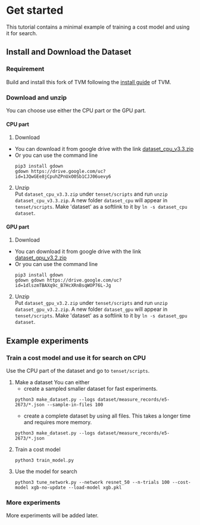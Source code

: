 # Get started 
This tutorial contains a minimal example of training a cost model and using it for search.

## Install and Download the Dataset
### Requirement
Build and install this fork of TVM following the [install guide](https://tvm.apache.org/docs/install/index.html) of TVM.

### Download and unzip
You can choose use either the CPU part or the GPU part.

#### CPU part
1. Download
  - You can download it from google drive with the link [dataset_cpu_v3.3.zip](https://drive.google.com/file/d/1JQwGEe8jCpuhZPnUxO0Sb1CJJ06uevy6/view?usp=sharing)
  - Or you can use the command line
    ```
    pip3 install gdown
    gdown https://drive.google.com/uc?id=1JQwGEe8jCpuhZPnUxO0Sb1CJJ06uevy6
    ```
2. Unzip  
  Put `dataset_cpu_v3.3.zip` under `tenset/scripts` and run `unzip dataset_cpu_v3.3.zip`.
  A new folder `dataset_cpu` will appear in `tenset/scripts`. Make 'dataset' as a softlink to it
  by `ln -s dataset_cpu dataset`.

#### GPU part
1. Download
  - You can download it from google drive with the link [dataset_gpu_v3.2.zip](https://drive.google.com/file/d/1dlszmTBAXq9c_B7HcXRnBsqWOP76L-Jg/view?usp=sharing)
  - Or you can use the command line
    ```
    pip3 install gdown
    gdown gdown https://drive.google.com/uc?id=1dlszmTBAXq9c_B7HcXRnBsqWOP76L-Jg
    ```
2. Unzip  
  Put `dataset_gpu_v3.2.zip` under `tenset/scripts` and run `unzip dataset_gpu_v3.2.zip`.
  A new folder `dataset_gpu` will appear in `tenset/scripts`. Make 'dataset' as a softlink to it
  by `ln -s dataset_gpu dataset`.

## Example experiments

### Train a cost model and use it for search on CPU
Use the CPU part of the dataset and go to `tenset/scripts`.

1. Make a dataset
    You can either 
      - create a sampled smaller dataset for fast experiments.
      ```
      python3 make_dataset.py --logs dataset/measure_records/e5-2673/*.json --sample-in-files 100
      ```
    - create a complete dataset by using all files. This takes a longer time and requires more memory.
    ```
    python3 make_dataset.py --logs dataset/measure_records/e5-2673/*.json
    ```
2. Train a cost model
    ```
    python3 train_model.py
    ```
3. Use the model for search
    ```
    python3 tune_network.py --network resnet_50 --n-trials 100 --cost-model xgb-no-update --load-model xgb.pkl
    ```

### More experiments
More experiments will be added later.

